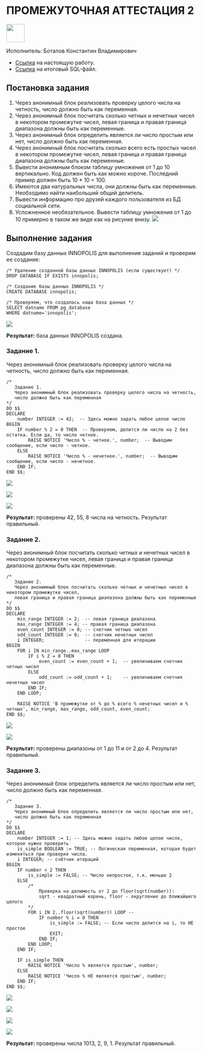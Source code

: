 # ПРОМЕЖУТОЧНАЯ АТТЕСТАЦИЯ 2

<img src="../extra/img/innopolis-logo.svg" height="48px" href="#"/>

Исполнитель: Боталов Константин Владимирович

* [Ссылка](https://github.com/botalov-pro/innopolis-practicum/blob/main/exam/EXAM_02.MD) на настоящую работу.
* [Ссылка](https://github.com/botalov-pro/innopolis-practicum/blob/main/exam/sql/exam_02.sql) на итоговый SQL-файл.

## Постановка задания

1. Через анонимный блок реализовать проверку целого числа на четность, число должно быть как переменная.
2. Через анонимный блок посчитать сколько четных и нечетных чисел в некотором промежутке чисел, левая граница и правая граница диапазона должны быть как переменные.
3. Через анонимный блок определить является ли число простым или нет, число должно быть как переменная.
4. Через анонимный блок посчитать сколько всего есть простых чисел в некотором промежутке чисел, левая граница и правая граница диапазона должны быть как переменные.
5. Вывести анонимным блоком таблицу умножения от 1 до 10 вертикально. Код должен быть как можно короче. Последний пример должен быть 10 * 10 = 100.
6. Имеются два натуральных числа, они должны быть как переменные. Необходимо найти наибольший общий делитель.
7. Вывести информацию про друзей каждого пользователя из БД социальной сети.
8. Усложненное необязательное. Вывести таблицу умножения от 1 до 10 примерно в таком же виде как на рисунке внизу.
![](img/img_15.png)

## Выполнение задания

Создадим базу данных INNOPOLIS для выполнения заданий и проверим ее создание:

```postgresql
/* Удаление созданной базы данных INNOPOLIS (если существует) */
DROP DATABASE IF EXISTS innopolis;

/* Создание базы данных INNOPOLIS */
CREATE DATABASE innopolis;

/* Проверяем, что создалась наша база данных */
SELECT datname FROM pg_database
WHERE datname='innopolis';
```

![](img/img_16.png)

**Результат:** база данных INNOPOLIS создана.

### Задание 1.

Через анонимный блок реализовать проверку целого числа на четность, число должно быть как переменная.

```postgresql
/*
   Задание 1.
   Через анонимный блок реализовать проверку целого числа на четность,
   число должно быть как переменная
*/
DO $$
DECLARE
    number INTEGER := 42;  -- Здесь можно задать любое целое число
BEGIN
    IF number % 2 = 0 THEN  -- Проверяем, делится ли число на 2 без остатка. Если да, то число четное.
        RAISE NOTICE 'Число % - четное.', number;  -- Выводим сообщение, если число - четное.
    ELSE
        RAISE NOTICE 'Число % - нечетное.', number;  -- Выводим сообщение, если число - нечетное.
    END IF;
END $$;
```

![](img/img_17.png)

![](img/img_18.png)

![](img/img_19.png)

**Результат:** проверены 42, 55, 8 числа на четность. Результат правильный.

### Задание 2.

Через анонимный блок посчитать сколько четных и нечетных чисел в некотором промежутке чисел, левая граница и правая граница диапазона должны быть как переменные.

```postgresql
/*
   Задание 2.
   Через анонимный блок посчитать сколько четных и нечетных чисел в некотором промежутке чисел,
   левая граница и правая граница диапазона должны быть как переменные
*/
DO $$
DECLARE
    min_range INTEGER := 2;  -- левая граница диапазона
    max_range INTEGER := 4; -- правая граница диапазона
    even_count INTEGER := 0; -- счетчик четных чисел
    odd_count INTEGER := 0;  -- счетчик нечетных чисел
    i INTEGER;               -- переменная для итерации
BEGIN
    FOR i IN min_range..max_range LOOP
        IF i % 2 = 0 THEN
            even_count := even_count + 1;  -- увеличиваем счетчик четных чисел
        ELSE
            odd_count := odd_count + 1;    -- увеличиваем счетчик нечетных чисел
        END IF;
    END LOOP;

    RAISE NOTICE 'В промежутке от % до % всего % нечетных чисел и % четных', min_range, max_range, odd_count, even_count;
END $$;
```

![](img/img_21.png)

![](img/img_20.png)

**Результат:** проверены диапазоны от 1 до 11 и от 2 до 4. Результат правильный.

### Задание 3.

Через анонимный блок определить является ли число простым или нет, число должно быть как переменная.

```postgresql
/*
   Задание 3.
   Через анонимный блок определить является ли число простым или нет,
   число должно быть как переменная
*/
DO $$
DECLARE
    number INTEGER := 1; -- Здесь можно задать любое целое число, которое нужно проверить
    is_simple BOOLEAN := TRUE; -- Логическая переменная, которая будет изменяться при проверке числа.
    i INTEGER; -- счётчик итераций
BEGIN
    IF number < 2 THEN
        is_simple := FALSE; -- Число непростое, т.к. меньше 2
    ELSE
        /*
            Проверка на делимость от 2 до floor(sqrt(number)):
            sqrt - квадратный корень, floor - округление до ближайшего целого
        */
        FOR i IN 2..floor(sqrt(number)) LOOP --
            IF number % i = 0 THEN
                is_simple := FALSE; -- Если число делится на i, то НЕ простое
                EXIT;
            END IF;
        END LOOP;
    END IF;

    IF is_simple THEN
        RAISE NOTICE 'Число % является простым', number;
    ELSE
        RAISE NOTICE 'Число % НЕ является простым', number;
    END IF;
END $$;
```

![](img/img_23.png)

![](img/img_24.png)

![](img/img_25.png)

![](img/img_22.png)

**Результат:** проверены числа 1013, 2, 9, 1. Результат правильный.